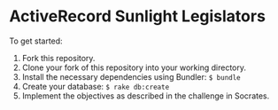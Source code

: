 ActiveRecord Sunlight Legislators
=================================

To get started:

1. Fork this repository.
2. Clone your fork of this repository into your working directory.
3. Install the necessary dependencies using Bundler: `$ bundle`
4. Create your database: `$ rake db:create`
5. Implement the objectives as described in the challenge in Socrates.